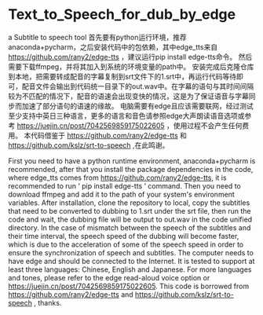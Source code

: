 # Text_to_Speech_for_dub_by_edge
a Subtitle to speech tool
首先要有python运行环境，推荐anaconda+pycharm，之后安装代码中的包依赖，其中edge_tts来自 https://github.com/rany2/edge-tts ，建议运行pip install edge-tts命令。
然后需要下载ffmpeg，并将其加入到系统的环境变量的path中。
安装完成后克隆仓库到本地，把需要转成配音的字幕复制到srt文件下的1.srt中，再运行代码等待即可，配音文件会输出到代码统一目录下的out.wav中。在字幕的语句与其时间间隔较为不匹配的情况下，配音的语速会出现变快的情况，这是为了保证语音与字幕同步而加速了部分语句的语速的缘故。
电脑需要有edge且应该需要联网，经过测试至少支持中英日三种语言，更多的语言和音色请参照edge大声朗读语音选项或参考 https://juejin.cn/post/7042569859175022605 ，使用过程不会产生任何费用。
本代码借鉴于 https://github.com/rany2/edge-tts 和 https://github.com/kslz/srt-to-speech ,在此鸣谢。

First you need to have a python runtime environment, anaconda+pycharm is recommended, after that you install the package dependencies in the code, where edge_tts comes from https://github.com/rany2/edge-tts, it is recommended to run ‘ pip install edge-tts ’ command.
Then you need to download ffmpeg and add it to the path of your system's environment variables.
After installation, clone the repository to local, copy the subtitles that need to be converted to dubbing to 1.srt under the srt file, then run the code and wait, the dubbing file will be output to out.wav in the code unified directory. In the case of mismatch between the speech of the subtitles and their time interval, the speech speed of the dubbing will become faster, which is due to the acceleration of some of the speech speed in order to ensure the synchronization of speech and subtitles.
The computer needs to have edge and should be connected to the Internet. It is tested to support at least three languages: Chinese, English and Japanese. For more languages and tones, please refer to the edge read-aloud voice option or https://juejin.cn/post/7042569859175022605.
This code is borrowed from https://github.com/rany2/edge-tts and https://github.com/kslz/srt-to-speech , thanks.
